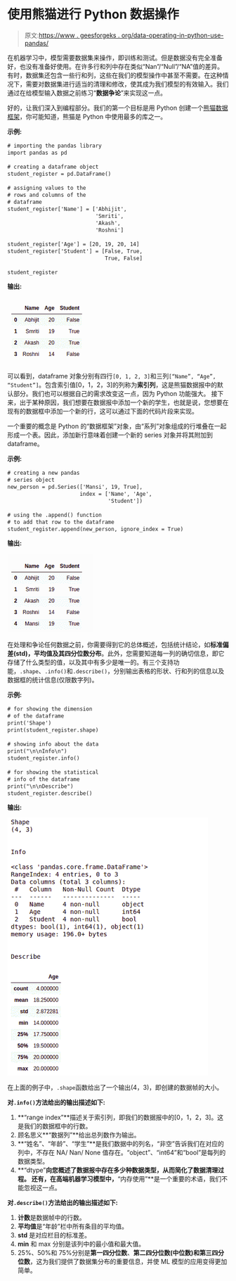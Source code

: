 # 使用熊猫进行 Python 数据操作

> 原文:[https://www . geesforgeks . org/data-operating-in-python-use-pandas/](https://www.geeksforgeeks.org/data-manipulattion-in-python-using-pandas/)

在机器学习中，模型需要数据集来操作，即训练和测试。但是数据没有完全准备好，也没有准备好使用。在许多行和列中存在类似“Nan”/“Null”/“NA”值的差异。有时，数据集还包含一些行和列，这些在我们的模型操作中甚至不需要。在这种情况下，需要对数据集进行适当的清理和修改，使其成为我们模型的有效输入。我们通过在给模型输入数据之前练习“**数据争论**”来实现这一点。

好的，让我们深入到编程部分。我们的第一个目标是用 Python 创建一个[熊猫数据框架](https://www.geeksforgeeks.org/python-pandas-dataframe/)，你可能知道，熊猫是 Python 中使用最多的库之一。

**示例:**

```
# importing the pandas library
import pandas as pd

# creating a dataframe object
student_register = pd.DataFrame()

# assigning values to the 
# rows and columns of the
# dataframe
student_register['Name'] = ['Abhijit', 
                            'Smriti',
                            'Akash',
                            'Roshni']

student_register['Age'] = [20, 19, 20, 14]
student_register['Student'] = [False, True,
                               True, False]

student_register
```

**输出:**

![Data-Manipulation-python-1](img/1036887d667b488012d003918299b4dc.png)

可以看到，dataframe 对象分别有四行`[0, 1, 2, 3]`和三列`[“Name”, “Age”, “Student”]`。包含索引值[0，1，2，3]的列称为**索引列**，这是熊猫数据报中的默认部分。我们也可以根据自己的需求改变这一点，因为 Python 功能强大。
接下来，出于某种原因，我们想要在数据报中添加一个新的学生，也就是说，您想要在现有的数据框中添加一个新的行，这可以通过下面的代码片段来实现。

一个重要的概念是 Python 的“数据框架”对象，由“系列”对象组成的行堆叠在一起形成一个表。因此，添加新行意味着创建一个新的 series 对象并将其附加到 dataframe。

**示例:**

```
# creating a new pandas
# series object
new_person = pd.Series(['Mansi', 19, True], 
                       index = ['Name', 'Age', 
                                'Student'])

# using the .append() function
# to add that row to the dataframe
student_register.append(new_person, ignore_index = True)
```

**输出:**

![Python-data-manipulation](img/5497e082ee1306a6313bd3e39f0777d9.png)

在处理和争论任何数据之前，你需要得到它的总体概述，包括统计结论，如**标准偏差(std)，平均值及其四分位数分布**。此外，您需要知道每一列的确切信息，即它存储了什么类型的值，以及其中有多少是唯一的。有三个支持功能，`.shape`、`.info()`和`.describe()`，分别输出表格的形状、行和列的信息以及数据框的统计信息(仅限数字列)。

**示例:**

```
# for showing the dimension 
# of the dataframe
print('Shape')
print(student_register.shape)

# showing info about the data 
print("\n\nInfo\n")
student_register.info()

# for showing the statistical 
# info of the dataframe
print("\n\nDescribe")
student_register.describe()
```

**输出:**

![data-manipulation-python-2](img/93ed238a5444ab8044fb241897796a2d.png)

在上面的例子中，`.shape`函数给出了一个输出(4，3)，即创建的数据帧的大小。

**对`.info()`方法给出的输出描述如下:**

1.  **“range index”**描述关于索引列，即我们的数据报中的[0，1，2，3]。这是我们的数据框中的行数。
2.  顾名思义**“数据列”**给出总列数作为输出。
3.  **“姓名”、“年龄”、“学生”**是我们数据中的列名，“非空”告诉我们在对应的列中，不存在 NA/ Nan/ None 值存在。“object”、“int64”和“bool”是每列的数据类型。
4.  **“dtype”**向您概述了数据报中存在多少种数据类型，从而简化了数据清理过程。
    还有，在高端机器学习模型中，**“内存使用”**是一个重要的术语，我们不能忽视这一点。

**对`.describe()`方法给出的输出描述如下:**

1.  **计数**是数据帧中的行数。
2.  **平均值**是“年龄”栏中所有条目的平均值。
3.  **std** 是对应栏目的标准差。
4.  **min** 和 max 分别是该列中的最小值和最大值。
5.  25%、50%和 75%分别是**第一四分位数**、**第二四分位数(中位数)**和**第三四分位数**，这为我们提供了数据集分布的重要信息，并使 ML 模型的应用变得更加简单。